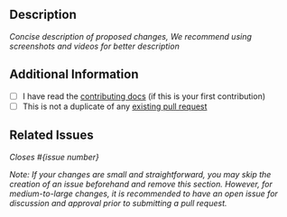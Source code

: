 ## Description

_Concise description of proposed changes, We recommend using screenshots and videos for better description_

## Additional Information

- [ ] I have read the [contributing docs](/Arb-Stylus/scaffold-stylus/blob/main/CONTRIBUTING.md) (if this is your first contribution)
- [ ] This is not a duplicate of any [existing pull request](https://github.com/Arb-Stylus/scaffold-stylus/pulls)

## Related Issues

_Closes #{issue number}_

_Note: If your changes are small and straightforward, you may skip the creation of an issue beforehand and remove this section. However, for medium-to-large changes, it is recommended to have an open issue for discussion and approval prior to submitting a pull request._
